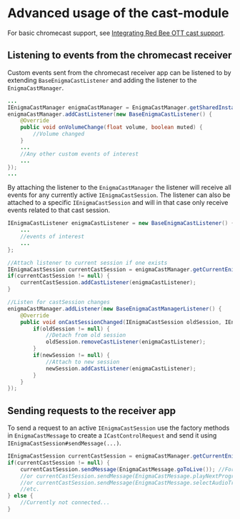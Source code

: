 # Advanced usage of the cast-module

For basic chromecast support, see [Integrating Red Bee OTT cast support](chromecast.md).

## Listening to events from the chromecast receiver

Custom events sent from the chromecast receiver app can be listened to by extending `BaseEnigmaCastListener` and adding the listener to the `EnigmaCastManager`.
```java
...
IEnigmaCastManager enigmaCastManager = EnigmaCastManager.getSharedInstance(getApplicationContext());
enigmaCastManager.addCastListener(new BaseEnigmaCastListener() {
    @Override
    public void onVolumeChange(float volume, boolean muted) {
        //Volume changed
    }
    ...
    //Any other custom events of interest
    ...
});
...
```

By attaching the listener to the `EnigmaCastManager` the listener will receive all events for any currently active `IEnigmaCastSession`.
The listener can also be attached to a specific `IEnigmaCastSession` and will in that case only receive events related to that cast session.

```java
IEnigmaCastListener enigmaCastListener = new BaseEnigmaCastListener() {
    ...
    //events of interest
    ...
};

//Attach listener to current session if one exists
IEnigmaCastSession currentCastSession = enigmaCastManager.getCurrentEnigmaCastSession();
if(currentCastSession != null) {
    currentCastSession.addCastListener(enigmaCastListener);
}

//Listen for castSession changes
enigmaCastManager.addListener(new BaseEnigmaCastManagerListener() {
    @Override
    public void onCastSessionChanged(IEnigmaCastSession oldSession, IEnigmaCastSession newSession) {
        if(oldSession != null) {
            //Detach from old session
            oldSession.removeCastListener(enigmaCastListener);
        }
        if(newSession != null) {
            //Attach to new session
            newSession.addCastListener(enigmaCastListener);
        }
    }
});
```


## Sending requests to the receiver app

To send a request to an active `IEnigmaCastSession` use the factory methods in `EnigmaCastMessage` to create a `ICastControlRequest` and send it using `IEnigmaCastSession#sendMessage(...)`.

```java
IEnigmaCastSession currentCastSession = enigmaCastManager.getCurrentEnigmaCastSession();
if(currentCastSession != null) {
    currentCastSession.sendMessage(EnigmaCastMessage.goToLive()); //For example
    //or currentCastSession.sendMessage(EnigmaCastMessage.playNextProgram());
    //or currentCastSession.sendMessage(EnigmaCastMessage.selectAudioTrack("de", null));
    //etc.
} else {
    //Currently not connected...
}
```
